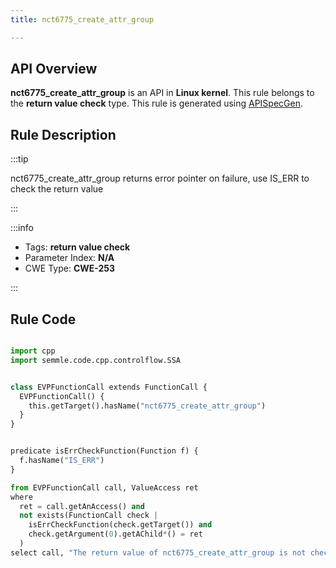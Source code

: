 ```yaml
---
title: nct6775_create_attr_group

---
```



## API Overview
**nct6775_create_attr_group** is an API in **Linux kernel**. This rule belongs to the **return value check** type. This rule is generated using [APISpecGen](../../tools/APISpecGen).
## Rule Description

:::tip

nct6775_create_attr_group returns error pointer on failure, use IS_ERR to check the return value

:::

:::info

- Tags: **return value check**
- Parameter Index: **N/A**
- CWE Type: **CWE-253**

:::

## Rule Code
```python

import cpp
import semmle.code.cpp.controlflow.SSA


class EVPFunctionCall extends FunctionCall {
  EVPFunctionCall() {
    this.getTarget().hasName("nct6775_create_attr_group")
  }
}


predicate isErrCheckFunction(Function f) {
  f.hasName("IS_ERR") 
}

from EVPFunctionCall call, ValueAccess ret
where
  ret = call.getAnAccess() and
  not exists(FunctionCall check |
    isErrCheckFunction(check.getTarget()) and
    check.getArgument(0).getAChild*() = ret
  )
select call, "The return value of nct6775_create_attr_group is not checked with IS_ERR."
    
```